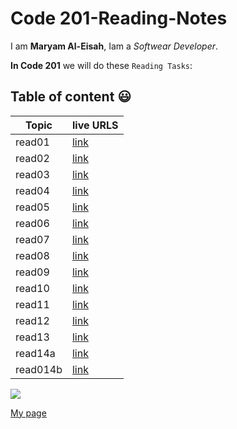 # Code 201-Reading-Notes

I am **Maryam Al-Eisah**, Iam a *Softwear Developer*.

**In Code 201** we will do these `Reading Tasks`:

## Table of content :smiley:


| Topic | live URLS |
| ----------- | ----------- |
| read01 | [link]()|
| read02 | [link]()|
| read03 | [link]()|
| read04 | [link]()|
| read05 | [link]()|
| read06 | [link]()|
| read07 | [link]()|
| read08 | [link]()|
| read09 | [link]()|
| read10 | [link]()|
| read11 | [link]()|
| read12 | [link]()|
| read13 | [link]()|
| read14a | [link]()|
| read014b| [link]()|

![](https://res.cloudinary.com/practicaldev/image/fetch/s--1Udov0n---/c_imagga_scale,f_auto,fl_progressive,h_900,q_auto,w_1600/https://dev-to-uploads.s3.amazonaws.com/i/d9taiqwp0968js9hcn5u.png)

[My page](https://github.com/MaryamAlEisah)
